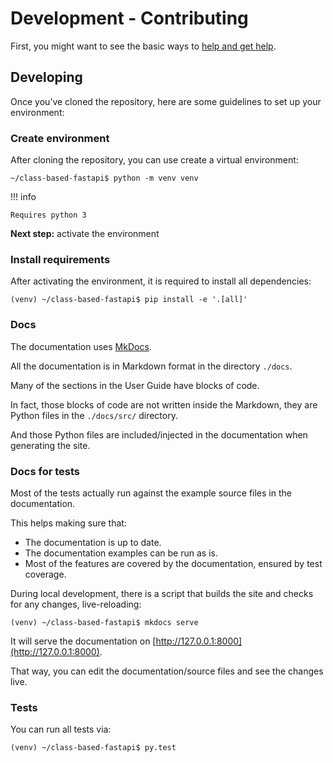 # Development - Contributing

First, you might want to see the basic ways to [help and get help](get_help.md).

## Developing

Once you’ve cloned the repository, here are some guidelines to set up your environment:

### Create environment

After cloning the repository, you can use create a virtual environment:

```console
~/class-based-fastapi$ python -m venv venv
```

!!! info

    Requires python 3

**Next step:** activate the environment

### Install requirements

After activating the environment, it is required to install all dependencies:

```console
(venv) ~/class-based-fastapi$ pip install -e '.[all]'
```

### Docs

The documentation uses [MkDocs](https://www.mkdocs.org/).

All the documentation is in Markdown format in the directory `./docs`.

Many of the sections in the User Guide have blocks of code.

In fact, those blocks of code are not written inside the Markdown, they are Python files in the `./docs/src/` directory.

And those Python files are included/injected in the documentation when generating the site.

### Docs for tests

Most of the tests actually run against the example source files in the documentation.

This helps making sure that:

* The documentation is up to date.
* The documentation examples can be run as is.
* Most of the features are covered by the documentation, ensured by test coverage.

During local development, there is a script that builds the site and checks for any changes, live-reloading:

```console
(venv) ~/class-based-fastapi$ mkdocs serve
```

It will serve the documentation on [http://127.0.0.1:8000](http://127.0.0.1:8000).

That way, you can edit the documentation/source files and see the changes live.

### Tests

You can run all tests via:

```console
(venv) ~/class-based-fastapi$ py.test
```


